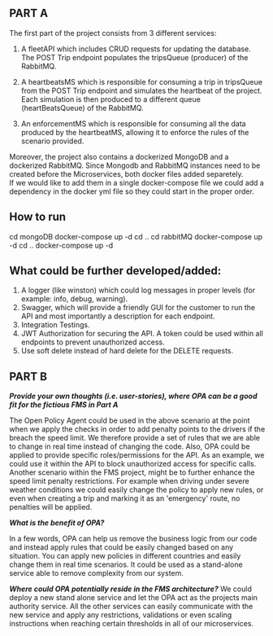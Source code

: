 ## **PART A**

The first part of the project consists from 3 different services: 

1) A fleetAPI which includes CRUD requests for updating the database.
The POST Trip endpoint populates the tripsQueue (producer) of the RabbitMQ.

2) A heartbeatsMS which is responsible for consuming a trip in tripsQueue from the POST Trip endpoint and simulates the heartbeat of the project. 
Each simulation is then produced to a different queue (heartBeatsQueue) of the RabbitMQ.

3) An enforcementMS which is responsible for consuming all the data produced by the heartbeatMS, allowing it to enforce the rules of the scenario provided.

Moreover, the project also contains a dockerized MongoDB and a dockerized RabbitMQ. Since Mongodb and RabbitMQ instances need to be created before the Microservices, both docker files added separetely.  
If we would like to add them in a single docker-compose file we could add a dependency in the docker yml file so they could start in the proper order.


## How to run

cd  mongoDB
docker-compose up -d
cd ..
cd rabbitMQ
docker-compose up -d
cd ..
docker-compose up -d


## What could be further developed/added:

1) A logger (like winston) which could log messages in proper levels (for example: info, debug, warning).
2) Swagger, which will provide a friendly GUI for the customer to run the API and most importantly a description for each endpoint. 
3) Integration Testings.
4) JWT Authorization for securing the API. A token could be used within all endpoints to prevent unauthorized access.
5) Use soft delete instead of hard delete for the DELETE requests.   

## PART B

***Provide your own thoughts (i.e. user-stories), where OPA can be a good fit for the fictious FMS in Part A***

The Open Policy Agent could be used in the above scenario at the point when we apply the checks in order to add penalty points to the drivers if the breach the speed limit. We therefore provide a set of rules that we are able to change in real time instead of changing the code. 
Also, OPA could be applied to provide specific roles/permissions for the API. As an example, we could use it within the API to block unauthorized access for specific calls.
Another scenario within the FMS project, might be to further enhance the speed limit penalty restrictions. For example when driving under severe weather conditions we could easily change the policy to apply new rules, or even when creating a trip and marking it as an 'emergency' route, no penalties will be applied.


***What is the benefit of OPA?***

In a few words, OPA can help us remove the business logic from our code and instead apply rules that could be easily changed based on any situation. You can apply new policies in different countries and easily change them in real time scenarios. It could be used as a stand-alone service able to remove complexity from our system. 


***Where could OPA potentially reside in the FMS architecture?***
We could deploy a new stand alone service and let the OPA act as the projects main authority service. All the other services can easily communicate with the new service and apply any restrictions, validations or even scaling instructions when reaching certain thresholds in all of our microservices.
